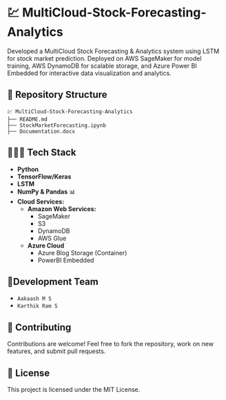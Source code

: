 # 💹 MultiCloud-Stock-Forecasting-Analytics
Developed a MultiCloud Stock Forecasting &amp; Analytics system using LSTM for stock market prediction. Deployed on AWS SageMaker for model training, AWS DynamoDB for scalable storage, and Azure Power BI Embedded for interactive data visualization and analytics.


## 📂 Repository Structure
```
💹 MultiCloud-Stock-Forecasting-Analytics
├── README.md
├── StockMarketForecasting.ipynb
├── Documentation.docx
```

## 👨🏾‍💻 Tech Stack
- **Python**  
- **TensorFlow/Keras**  
- **LSTM**  
- **NumPy & Pandas** 📊  
- **Cloud Services:**  
  - **Amazon Web Services:**  
    - SageMaker  
    - S3  
    - DynamoDB  
    - AWS Glue  
  - **Azure Cloud**
    - Azure Blog Storage (Container)
    - PowerBI Embedded


## 👥Development Team
- `Aakaash M S`
- `Karthik Ram S`


## 🤝 Contributing  
Contributions are welcome! Feel free to fork the repository, work on new features, and submit pull requests.  

## 📝 License  
This project is licensed under the MIT License. 
